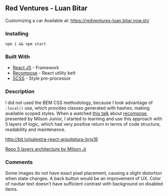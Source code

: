 ## Red Ventures - Luan Bitar

Customizing a car
Available at: <https://redventures-luan.bitar.now.sh/>

### Installing
 
``
npm i && npm start
``

### Built With

- [React JS](https://reactjs.org/) - Framework
- [Recompose](https://github.com/acdlite/recompose) - React utility belt
- [SCSS](https://sass-lang.com/) - Style pre-processor

### Description

I did not used the BEM CSS methodology, because I took advantage of `:local()` use, which provides classes generated with hashes, making available scoped styles. When a watched [this talk](https://www.youtube.com/watch?v=DTI5ojWBrW0&t=19965s) about [recompose](https://github.com/acdlite/recompose), presented by Milson Junior, I started to learning and use this approach with 5 layers of logic, which had very positive return in terms of code structure, readability and maintenance.

http://bit.ly/palestra-react-arquitetura-brjs18

[Repo 5 layers architecture by Milson Jr](https://github.com/mjnr/react-5-layer-architecture/tree/react-five-layers-architecture)

### Comments

Some images do not have exact pixel placement, causing a slight distortion when state changes. A back button would be an improvement of UX. Color of navbar text doesn't have sufficient contrast with background on disabled items.
